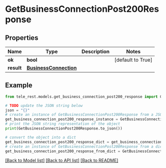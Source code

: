 # GetBusinessConnectionPost200Response


## Properties

Name | Type | Description | Notes
------------ | ------------- | ------------- | -------------
**ok** | **bool** |  | [default to True]
**result** | [**BusinessConnection**](BusinessConnection.md) |  | 

## Example

```python
from tele_rest.models.get_business_connection_post200_response import GetBusinessConnectionPost200Response

# TODO update the JSON string below
json = "{}"
# create an instance of GetBusinessConnectionPost200Response from a JSON string
get_business_connection_post200_response_instance = GetBusinessConnectionPost200Response.from_json(json)
# print the JSON string representation of the object
print(GetBusinessConnectionPost200Response.to_json())

# convert the object into a dict
get_business_connection_post200_response_dict = get_business_connection_post200_response_instance.to_dict()
# create an instance of GetBusinessConnectionPost200Response from a dict
get_business_connection_post200_response_from_dict = GetBusinessConnectionPost200Response.from_dict(get_business_connection_post200_response_dict)
```
[[Back to Model list]](../README.md#documentation-for-models) [[Back to API list]](../README.md#documentation-for-api-endpoints) [[Back to README]](../README.md)


